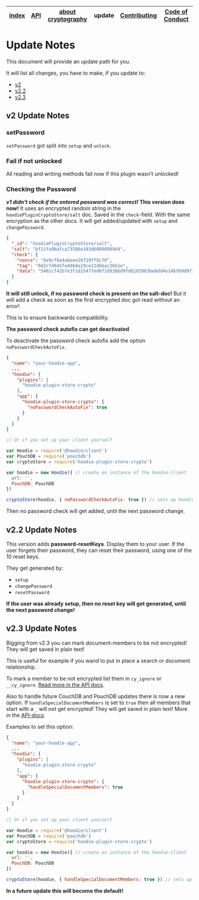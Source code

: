 | [index](../README.md) | [API](./api.md) | [about cryptography](./about_cryptography.md) | update | [Contributing](../CONTRIBUTING.md) | [Code of Conduct](../CODE_OF_CONDUCT.md) |
|-----------------------|-----------------|-----------------------------------------------|--------|-----------------------------------|------------------------------------------|

# Update Notes

This document will provide an update path for you.

It will list all changes, you have to make, if you update to:

- [v2](#v2-update-notes)
- [v2.2](#v22-update-notes)
- [v2.3](#v23-update-notes)

## v2 Update Notes

### setPassword

`setPassword` got split into `setup` and `unlock`.

### Fail if not unlocked

All reading and writing methods fail now if this plugin wasn't unlocked!

### Checking the Password

__*v1 didn't check if the entered password was correct!* This version does now!__
It uses an encrypted random string in the `hoodiePluginCryptoStore/salt` doc. Saved in the `check`-field. With the same encryption as the other docs. It will get added/updated with `setup` and `changePassword`.

```JSON
{
  "_id": "hoodiePluginCryptoStore/salt",
  "salt": "bf11fa9bafca73586e103d60898989d4",
  "check": {
    "nonce": "6e9cf8a4a6eee26f19ff8c70",
    "tag": "0d2cfd645fe49b8a29ce22dbbac26b1e",
    "data": "5481cf42b7e3f1d15477ed8f1d938bd9fd6103903be6dd4e146f69d9f124e34f33b7f ... this is 256 chars long ..."
  }
}
```

__It will still unlock, if no password check is present on the salt-doc!__ But it will add a check as soon as the first encrypted doc got read without an error!

This is to ensure backwards compatibility.

__The password check autofix can get deactivated__

To deactivate the password check autofix add the option `noPasswordCheckAutoFix`.


```json
{
  "name": "your-hoodie-app",
  ...
  "hoodie": {
    "plugins": [
      "hoodie-plugin-store-crypto"
    ],
    "app": {
      "hoodie-plugin-store-crypto": {
        "noPasswordCheckAutoFix": true
      }
    }
  }
}
```

```javascript
// Or if you set up your client yourself

var Hoodie = require('@hoodie/client')
var PouchDB = require('pouchdb')
var cryptoStore = require('hoodie-plugin-store-crypto')

var hoodie = new Hoodie({ // create an instance of the hoodie-client
  url: '',
  PouchDB: PouchDB
})

cryptoStore(hoodie, { noPasswordCheckAutoFix: true }) // sets up hoodie.cryptoStore
```

Then no password check will get added, until the next password change.

## v2.2 Update Notes

This version adds __password-resetKeys__. Display them to your user. If the user forgets their password, they can
reset their password, using one of the 10 reset keys.

They get generated by:
- `setup`
- `changePassword`
- `resetPassword`

__If the user was already setup, then no reset key will get generated, until the next password change!__

## v2.3 Update Notes

Bigging from v2.3 you can mark document-members to be not encrypted! They will get saved in plain text!

This is useful for example if you wand to put in place a search or document relationship.

To mark a member to be not encrypted list them in `cy_ignore` or `__cy_ignore`. [Read more in the API docs](./api.md#select-fields-that-shouldnt-get-encrypted).

Also to handle future CouchDB and PouchDB updates there is now a new option. If `handleSpecialDocumentMembers` is set to `true` then all members that start with a `_` will not get encrypted! They will get saved in plain text! More in the [API-docs](./api.md#what-gets-encrypted).

Examples to set this option:

```json
{
  "name": "your-hoodie-app",
  ...
  "hoodie": {
    "plugins": [
      "hoodie-plugin-store-crypto"
    ],
    "app": {
      "hoodie-plugin-store-crypto": {
        "handleSpecialDocumentMembers": true
      }
    }
  }
}
```

```javascript
// Or if you set up your client yourself

var Hoodie = require('@hoodie/client')
var PouchDB = require('pouchdb')
var cryptoStore = require('hoodie-plugin-store-crypto')

var hoodie = new Hoodie({ // create an instance of the hoodie-client
  url: '',
  PouchDB: PouchDB
})

cryptoStore(hoodie, { handleSpecialDocumentMembers: true }) // sets up hoodie.cryptoStore
```

**In a future update this will become the default!**
